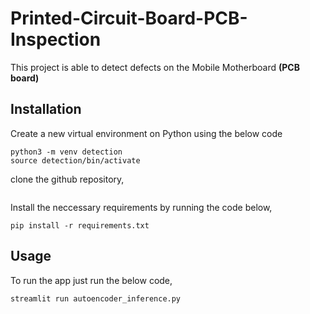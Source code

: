 # Printed-Circuit-Board-PCB-Inspection

This project is able to detect defects on the Mobile Motherboard **(PCB board)**

## Installation
Create a new virtual environment on Python using the below code
```
python3 -m venv detection
source detection/bin/activate
```
clone the github repository,
```

```

Install the neccessary requirements by running the code below,
```
pip install -r requirements.txt
```
## Usage
To run the app just run the below code,
```
streamlit run autoencoder_inference.py
```

